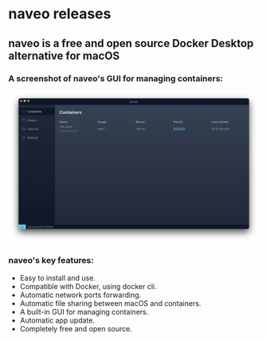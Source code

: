 # naveo releases

## naveo is a free and open source Docker Desktop alternative for macOS

### A screenshot of naveo's GUI for managing containers:

![image description](profile/images/naveo_containers_menu.png)

### naveo's key features:

- Easy to install and use.
- Compatible with Docker, using docker cli.
- Automatic network ports forwarding.
- Automatic file sharing between macOS and containers.
- A built-in GUI for managing containers.
- Automatic app update.
- Completely free and open source.
